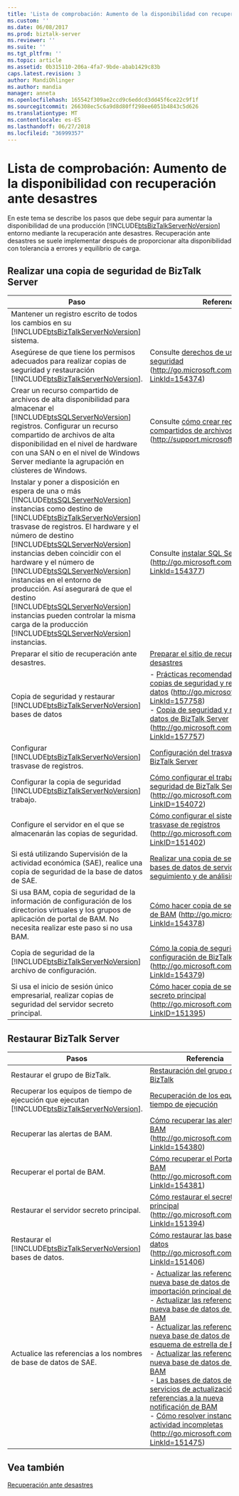 ```yaml
---
title: 'Lista de comprobación: Aumento de la disponibilidad con recuperación ante desastres | Microsoft Docs'
ms.custom: ''
ms.date: 06/08/2017
ms.prod: biztalk-server
ms.reviewer: ''
ms.suite: ''
ms.tgt_pltfrm: ''
ms.topic: article
ms.assetid: 0b315110-206a-4fa7-9bde-abab1429c83b
caps.latest.revision: 3
author: MandiOhlinger
ms.author: mandia
manager: anneta
ms.openlocfilehash: 165542f309ae2ccd9c6eddcd3dd45f6ce22c9f1f
ms.sourcegitcommit: 266308ec5c6a9d8d80ff298ee6051b4843c5d626
ms.translationtype: MT
ms.contentlocale: es-ES
ms.lasthandoff: 06/27/2018
ms.locfileid: "36999357"
---
```

# <a name="checklist-increasing-availability-with-disaster-recovery"></a>Lista de comprobación: Aumento de la disponibilidad con recuperación ante desastres
En este tema se describe los pasos que debe seguir para aumentar la disponibilidad de una producción [!INCLUDE[btsBizTalkServerNoVersion](../includes/btsbiztalkservernoversion-md.md)] entorno mediante la recuperación ante desastres. Recuperación ante desastres se suele implementar después de proporcionar alta disponibilidad con tolerancia a errores y equilibrio de carga.  
  
## <a name="backing-up-biztalk-server"></a>Realizar una copia de seguridad de BizTalk Server  
  
|                                                                                                                                                                                                                                                                                                                                                                                                              Paso                                                                                                                                                                                                                                                                                                                                                                                                               |                                                                                                                                                         Referencia                                                                                                                                                          |
|---------------------------------------------------------------------------------------------------------------------------------------------------------------------------------------------------------------------------------------------------------------------------------------------------------------------------------------------------------------------------------------------------------------------------------------------------------------------------------------------------------------------------------------------------------------------------------------------------------------------------------------------------------------------------------------------------------------------------------------------------------------------------------------------------------------------------------|----------------------------------------------------------------------------------------------------------------------------------------------------------------------------------------------------------------------------------------------------------------------------------------------------------------------------|
|                                                                                                                                                                                                                                                                                                                                             Mantener un registro escrito de todos los cambios en su [!INCLUDE[btsBizTalkServerNoVersion](../includes/btsbiztalkservernoversion-md.md)] sistema.                                                                                                                                                                                                                                                                                                                                             |                                                                                                                                                                                                                                                                                                                            |
|                                                                                                                                                                                                                                                                                                                                     Asegúrese de que tiene los permisos adecuados para realizar copias de seguridad y restauración [!INCLUDE[btsBizTalkServerNoVersion](../includes/btsbiztalkservernoversion-md.md)].                                                                                                                                                                                                                                                                                                                                     |                                                                                            Consulte [derechos de usuario mínimos de seguridad](http://go.microsoft.com/fwlink/?LinkId=154374) (<http://go.microsoft.com/fwlink/?LinkId=154374>)                                                                                             |
|                                                                                                                                                                                                                                                                   Crear un recurso compartido de archivos de alta disponibilidad para almacenar el [!INCLUDE[btsSQLServerNoVersion](../includes/btssqlservernoversion-md.md)] registros. Configurar un recurso compartido de archivos de alta disponibilidad en el nivel de hardware con una SAN o en el nivel de Windows Server mediante la agrupación en clústeres de Windows.                                                                                                                                                                                                                                                                   |                                                                                              Consulte [cómo crear recursos compartidos de archivos en un clúster](http://support.microsoft.com/kb/224967) (<http://support.microsoft.com/kb/224967>)                                                                                               |
| Instalar y poner a disposición en espera de una o más [!INCLUDE[btsSQLServerNoVersion](../includes/btssqlservernoversion-md.md)] instancias como destino de [!INCLUDE[btsBizTalkServerNoVersion](../includes/btsbiztalkservernoversion-md.md)] trasvase de registros. El hardware y el número de destino [!INCLUDE[btsSQLServerNoVersion](../includes/btssqlservernoversion-md.md)] instancias deben coincidir con el hardware y el número de [!INCLUDE[btsSQLServerNoVersion](../includes/btssqlservernoversion-md.md)] instancias en el entorno de producción. Así asegurará de que el destino [!INCLUDE[btsSQLServerNoVersion](../includes/btssqlservernoversion-md.md)] instancias pueden controlar la misma carga de la producción [!INCLUDE[btsSQLServerNoVersion](../includes/btssqlservernoversion-md.md)] instancias. |                                                                                             Consulte [instalar SQL Server 2008](http://go.microsoft.com/fwlink/?LinkId=154377) (<http://go.microsoft.com/fwlink/?LinkId=154377>)                                                                                              |
|                                                                                                                                                                                                                                                                                                                                                                                               Preparar el sitio de recuperación ante desastres.                                                                                                                                                                                                                                                                                                                                                                                               |                                                                                                              [Preparar el sitio de recuperación ante desastres](../technical-guides/prepare-the-disaster-recovery-site.md)                                                                                                               |
|                                                                                                                                                                                                                                                                                                                                                        Copia de seguridad y restaurar [!INCLUDE[btsBizTalkServerNoVersion](../includes/btsbiztalkservernoversion-md.md)] bases de datos                                                                                                                                                                                                                                                                                                                                                         | -   [Prácticas recomendadas para realizar copias de seguridad y restaurar bases de datos](http://go.microsoft.com/fwlink/?LinkId=157758) (<http://go.microsoft.com/fwlink/?LinkId=157758>)<br />-   [Copia de seguridad y restaurar bases de datos de BizTalk Server](http://go.microsoft.com/fwlink/?LinkId=157757) (<http://go.microsoft.com/fwlink/?LinkId=157757>) |
|                                                                                                                                                                                                                                                                                                                                                           Configurar [!INCLUDE[btsBizTalkServerNoVersion](../includes/btsbiztalkservernoversion-md.md)] trasvase de registros.                                                                                                                                                                                                                                                                                                                                                            |                                                                                                         [Configuración del trasvase de registros de BizTalk Server](../technical-guides/configuring-biztalk-server-log-shipping.md)                                                                                                          |
|                                                                                                                                                                                                                                                                                                                                                          Configurar la copia de seguridad [!INCLUDE[btsBizTalkServerNoVersion](../includes/btsbiztalkservernoversion-md.md)] trabajo.                                                                                                                                                                                                                                                                                                                                                           |                                                                                     [Cómo configurar el trabajo de copia de seguridad de BizTalk Server](http://go.microsoft.com/fwlink/?LinkID=154072) (<http://go.microsoft.com/fwlink/?LinkID=154072>)                                                                                      |
|                                                                                                                                                                                                                                                                                                                                                                                       Configure el servidor en el que se almacenarán las copias de seguridad.                                                                                                                                                                                                                                                                                                                                                                                        |                                                                                [Cómo configurar el sistema de destino del trasvase de registros](http://go.microsoft.com/fwlink/?LinkID=151402) (<http://go.microsoft.com/fwlink/?LinkID=151402>)                                                                                 |
|                                                                                                                                                                                                                                                                                                                                                                         Si está utilizando Supervisión de la actividad económica (SAE), realice una copia de seguridad de la base de datos de SAE.                                                                                                                                                                                                                                                                                                                                                                         |                                                                              [Realizar una copia de seguridad de las bases de datos de servidor de análisis de seguimiento y de análisis de BAM](../technical-guides/backing-up-the-bam-analysis-and-tracking-analysis-server-databases.md)                                                                               |
|                                                                                                                                                                                                                                                                                                                        Si usa BAM, copia de seguridad de la información de configuración de los directorios virtuales y los grupos de aplicación de portal de BAM. No necesita realizar este paso si no usa BAM.                                                                                                                                                                                                                                                                                                                        |                                                                                              [Cómo hacer copia de seguridad del Portal de BAM](http://go.microsoft.com/fwlink/?LinkId=154378) (<http://go.microsoft.com/fwlink/?LinkId=154378>)                                                                                              |
|                                                                                                                                                                                                                                                                                                                                                       Copia de seguridad de la [!INCLUDE[btsBizTalkServerNoVersion](../includes/btsbiztalkservernoversion-md.md)] archivo de configuración.                                                                                                                                                                                                                                                                                                                                                        |                                                                                     [Cómo la copia de seguridad de la configuración de BizTalk Server](http://go.microsoft.com/fwlink/?LinkId=154379) (<http://go.microsoft.com/fwlink/?LinkId=154379>)                                                                                     |
|                                                                                                                                                                                                                                                                                                                                                                          Si usa el inicio de sesión único empresarial, realizar copias de seguridad del servidor secreto principal.                                                                                                                                                                                                                                                                                                                                                                          |                                                                                            [Cómo hacer copia de seguridad del secreto principal](http://go.microsoft.com/fwlink/?LinkID=151395) (<http://go.microsoft.com/fwlink/?LinkID=151395>)                                                                                             |
  
## <a name="restoring-biztalk-server"></a>Restaurar BizTalk Server  
  
|                                                           Pasos                                                            |                                                                                                                                                                                                                                                                                                                                                                                                                                                                 Referencia                                                                                                                                                                                                                                                                                                                                                                                                                                                                 |
|----------------------------------------------------------------------------------------------------------------------------|-------------------------------------------------------------------------------------------------------------------------------------------------------------------------------------------------------------------------------------------------------------------------------------------------------------------------------------------------------------------------------------------------------------------------------------------------------------------------------------------------------------------------------------------------------------------------------------------------------------------------------------------------------------------------------------------------------------------------------------------------------------------------------------------------------------------------------------------------------------------------------------------------------------------------------------------|
|                                                 Restaurar el grupo de BizTalk.                                                 |                                                                                                                                                                                                                                                                                                                                                                                                                             [Restauración del grupo de BizTalk](../technical-guides/restoring-the-biztalk-group.md)                                                                                                                                                                                                                                                                                                                                                                                                                             |
| Recuperar los equipos de tiempo de ejecución que ejecutan [!INCLUDE[btsBizTalkServerNoVersion](../includes/btsbiztalkservernoversion-md.md)]. |                                                                                                                                                                                                                                                                                                                                                                                                                        [Recuperación de los equipos en tiempo de ejecución](../technical-guides/recovering-the-runtime-computers.md)                                                                                                                                                                                                                                                                                                                                                                                                                        |
|                                                    Recuperar las alertas de BAM.                                                     |                                                                                                                                                                                                                                                                                                                                                                                                       [Cómo recuperar las alertas de BAM](http://go.microsoft.com/fwlink/?LinkId=154380) (<http://go.microsoft.com/fwlink/?LinkId=154380>)                                                                                                                                                                                                                                                                                                                                                                                                        |
|                                                  Recuperar el portal de BAM.                                                   |                                                                                                                                                                                                                                                                                                                                                                                                     [Cómo recuperar el Portal de BAM](http://go.microsoft.com/fwlink/?LinkId=154381) (<http://go.microsoft.com/fwlink/?LinkId=154381>)                                                                                                                                                                                                                                                                                                                                                                                                      |
|                                             Restaurar el servidor secreto principal.                                              |                                                                                                                                                                                                                                                                                                                                                                                                    [Cómo restaurar el secreto principal](http://go.microsoft.com/fwlink/?LinkId=151394) (<http://go.microsoft.com/fwlink/?LinkId=151394>)                                                                                                                                                                                                                                                                                                                                                                                                    |
|         Restaurar el [!INCLUDE[btsBizTalkServerNoVersion](../includes/btsbiztalkservernoversion-md.md)] bases de datos.          |                                                                                                                                                                                                                                                                                                                                                                                                     [Cómo restaurar las bases de datos](http://go.microsoft.com/fwlink/?LinkId=151406) (<http://go.microsoft.com/fwlink/?LinkId=151406>)                                                                                                                                                                                                                                                                                                                                                                                                      |
|                                        Actualice las referencias a los nombres de base de datos de SAE.                                        | -   [Actualizar las referencias a la nueva base de datos de importación principal de BAM](../technical-guides/how-to-move-the-bam-primary-import-database2.md#BKMK_BAMPIRef)<br />-   [Actualizar las referencias a la nueva base de datos de archivo BAM](../technical-guides/how-to-move-the-bam-archive-database1.md#BKMK_UpdateArch)<br />-   [Actualizar las referencias a la nueva base de datos de esquema de estrella de BAM](../technical-guides/how-to-move-the-bam-star-schema-database2.md#BKMK_StarUpdate)<br />-   [Actualizar las referencias a la nueva base de datos de análisis BAM](../technical-guides/how-to-move-the-bam-analysis-database1.md#BKMK_AnalyUpdate)<br />-   [Las bases de datos de servicios de actualización de referencias a la nueva notificación de BAM](../technical-guides/how-to-move-the-bam-notification-services-databases1.md#BKMK_NotiUpdate)<br />-   [Cómo resolver instancias de actividad incompletas](http://go.microsoft.com/fwlink/?LinkId=151475) (<http://go.microsoft.com/fwlink/?LinkId=151475>) |
  
## <a name="see-also"></a>Vea también  
 [Recuperación ante desastres](../technical-guides/disaster-recovery.md)